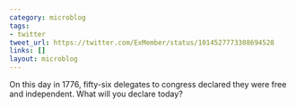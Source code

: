 ```yaml
---
category: microblog
tags:
- twitter
tweet_url: https://twitter.com/ExMember/status/1014527773308694528
links: []
layout: microblog
---
```

On this day in 1776, fifty-six delegates to congress declared they were free and independent. What will you declare today?
